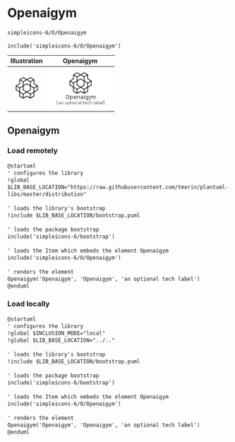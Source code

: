 # Openaigym


```text
simpleicons-6/O/Openaigym
```

```text
include('simpleicons-6/O/Openaigym')
```



| Illustration | Openaigym |
| :---: | :---: |
| ![illustration for Illustration](../../simpleicons-6/O/Openaigym.png) | ![illustration for Openaigym](../../simpleicons-6/O/Openaigym.Local.png) |




## Openaigym

### Load remotely
```plantuml
@startuml
' configures the library
!global $LIB_BASE_LOCATION="https://raw.githubusercontent.com/tmorin/plantuml-libs/master/distribution"

' loads the library's bootstrap
!include $LIB_BASE_LOCATION/bootstrap.puml

' loads the package bootstrap
include('simpleicons-6/bootstrap')

' loads the Item which embeds the element Openaigym
include('simpleicons-6/O/Openaigym')

' renders the element
Openaigym('Openaigym', 'Openaigym', 'an optional tech label')
@enduml
```

### Load locally
```plantuml
@startuml
' configures the library
!global $INCLUSION_MODE="local"
!global $LIB_BASE_LOCATION="../.."

' loads the library's bootstrap
!include $LIB_BASE_LOCATION/bootstrap.puml

' loads the package bootstrap
include('simpleicons-6/bootstrap')

' loads the Item which embeds the element Openaigym
include('simpleicons-6/O/Openaigym')

' renders the element
Openaigym('Openaigym', 'Openaigym', 'an optional tech label')
@enduml
```

